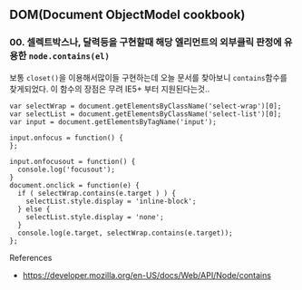 ## DOM(Document ObjectModel cookbook) 

### 00. 셀렉트박스나, 달력등을 구현할때 해당 엘리먼트의 외부클릭 판정에 유용한 `node.contains(el)`

보통 `closet()`을 이용해서많이들 구현하는데 오늘 문서를 찾아보니 `contains`함수를 찾게되었다. 이 함수의 장점은 무려 IE5+ 부터 지원된다는것..

```
var selectWrap = document.getElementsByClassName('select-wrap')[0];
var selectList = document.getElementsByClassName('select-list')[0];
var input = document.getElementsByTagName('input');

input.onfocus = function() {
};

input.onfocusout = function() {
  console.log('focusout');
}
document.onclick = function(e) {
  if ( selectWrap.contains(e.target ) ) {
    selectList.style.display = 'inline-block';
  } else { 
    selectList.style.display = 'none';
  }
  console.log(e.target, selectWrap.contains(e.target));
};
```

References 

- https://developer.mozilla.org/en-US/docs/Web/API/Node/contains

